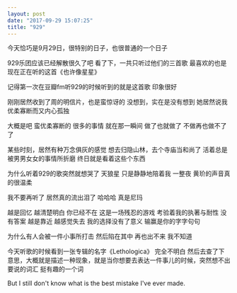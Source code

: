 ```yaml
---
layout: post
date: "2017-09-29 15:07:25"
title: "929"
---
```



今天恰巧是9月29日，很特别的日子，也很普通的一个日子

929乐团应该已经解散很久了吧
看了下，一共只听过他们的三首歌
最喜欢的也是现在正在听的这首《也许像星星》

记得第一次在豆瓣fm听929的时候听到的就是这首歌
印象很好

刚刚居然收到了周的明信片，也是蛮惊讶的
没想到，实在是没有想到
她居然说我优柔寡断而又内心孤独

大概是吧
蛮优柔寡断的
很多的事情 就在那一瞬间 做了也就做了 不做再也做不了了

某些时刻，居然有种万念俱灰的感觉
想去归隐山林，去个寺庙当和尚了
活着总是被男男女女的事情所折磨
终日就是看着这些个东西

为什么听着929的歌突然就想哭了
天狼星 只是静静地陪着我 一整夜
黄玠的声音真的很温柔

我不要再听了
居然真的流出泪了
哈哈哈
真是尼玛

越是回忆 越清楚明白
你已经不在
这是一场残忍的游戏
考验着我的执著与耐性
没有答案 越是靠近
越感觉失去
我的选择没有了意义
输赢是你的字字句句

为什么有人会被一件小事所打击 然后陷在其中 再也出不来
我不知道

今天听歌的时候看到一张专辑的名字《Lethologica》 完全不明白
然后去查了下意思，大概就是描述一种现象，就是当你想要去表达一件事儿的时候，突然想不出要说的词汇
挺有趣的一个词

But I still don't know what is the best mistake I've ever made.
